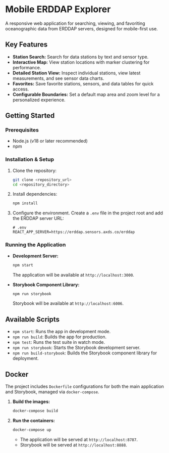 # Mobile ERDDAP Explorer

A responsive web application for searching, viewing, and favoriting oceanographic data from ERDDAP servers, designed for mobile-first use.

## Key Features

- **Station Search:** Search for data stations by text and sensor type.
- **Interactive Map:** View station locations with marker clustering for performance.
- **Detailed Station View:** Inspect individual stations, view latest measurements, and see sensor data charts.
- **Favorites:** Save favorite stations, sensors, and data tables for quick access.
- **Configurable Boundaries:** Set a default map area and zoom level for a personalized experience.

## Getting Started

### Prerequisites

- Node.js (v18 or later recommended)
- npm

### Installation & Setup

1.  Clone the repository:
    ```sh
    git clone <repository_url>
    cd <repository_directory>
    ```

2.  Install dependencies:
    ```sh
    npm install
    ```

3.  Configure the environment. Create a `.env` file in the project root and add the ERDDAP server URL:
    ```env
    # .env
    REACT_APP_SERVER=https://erddap.sensors.axds.co/erddap
    ```

### Running the Application

- **Development Server:**
  ```sh
  npm start
  ```
  The application will be available at `http://localhost:3000`.

- **Storybook Component Library:**
  ```sh
  npm run storybook
  ```
  Storybook will be available at `http://localhost:6006`.

## Available Scripts

- `npm start`: Runs the app in development mode.
- `npm run build`: Builds the app for production.
- `npm test`: Runs the test suite in watch mode.
- `npm run storybook`: Starts the Storybook development server.
- `npm run build-storybook`: Builds the Storybook component library for deployment.

## Docker

The project includes `Dockerfile` configurations for both the main application and Storybook, managed via `docker-compose`.

1.  **Build the images:**
    ```sh
    docker-compose build
    ```

2.  **Run the containers:**
    ```sh
    docker-compose up
    ```
    - The application will be served at `http://localhost:8787`.
    - Storybook will be served at `http://localhost:8888`.
